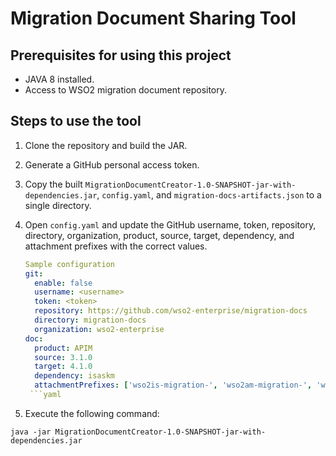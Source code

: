 # Migration Document Sharing Tool

## Prerequisites for using this project


* JAVA 8 installed.
* Access to WSO2 migration document repository.

## Steps to use the tool


1. Clone the repository and build the JAR.
2. Generate a GitHub personal access token.
3. Copy the built `MigrationDocumentCreator-1.0-SNAPSHOT-jar-with-dependencies.jar`, `config.yaml`, and `migration-docs-artifacts.json` to a single directory.
4. Open `config.yaml` and update the GitHub username, token, repository, directory, organization, product, source, target, dependency, and attachment prefixes with the correct values.

   ```yaml
   Sample configuration
   git:
     enable: false
     username: <username>
     token: <token>
     repository: https://github.com/wso2-enterprise/migration-docs
     directory: migration-docs
     organization: wso2-enterprise
   doc:
     product: APIM
     source: 3.1.0
     target: 4.1.0
     dependency: isaskm
     attachmentPrefixes: ['wso2is-migration-', 'wso2am-migration-', 'wso2is-extensions-', 'org.wso2.carbon.apimgt.migrate.client-']
    ```yaml
5. Execute the following command:
````
java -jar MigrationDocumentCreator-1.0-SNAPSHOT-jar-with-dependencies.jar
````
